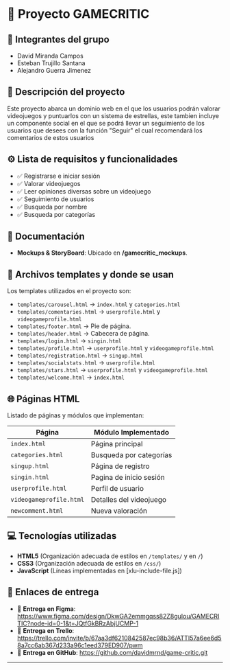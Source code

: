 # 📌 Proyecto **GAMECRITIC**

## 👥 Integrantes del grupo
- David Miranda Campos
- Esteban Trujillo Santana
- Alejandro Guerra Jimenez

## 📝 Descripción del proyecto
Este proyecto abarca un dominio web en el que los usuarios podrán valorar videojuegos y puntuarlos con un sistema de
estrellas, este tambien incluye un componente social en el que se podrá llevar un seguimiento de los usuarios que desees
con la función "Seguir" el cual recomendará los comentarios de estos usuarios

## ⚙️ Lista de requisitos y funcionalidades
- ✅ Registrarse e iniciar sesión
- ✅ Valorar videojuegos
- ✅ Leer opiniones diversas sobre un videojuego
- ✅ Seguimiento de usuarios
- ✅ Busqueda por nombre
- ✅ Busqueda por categorías

## 📄 Documentación
- **Mockups & StoryBoard**: Ubicado en **/gamecritic_mockups**.

## 📂 Archivos templates y donde se usan
Los templates utilizados en el proyecto son:
- `templates/carousel.html` → `index.html` y `categories.html`
- `templates/comentaries.html` → `userprofile.html` y `videogameprofile.html`
- `templates/footer.html` → Pie de página.
- `templates/header.html` → Cabecera de página.
- `templates/login.html` → `singin.html`
- `templates/profile.html` → `userprofile.html` y `videogameprofile.html`
- `templates/registration.html` → `singup.html`
- `templates/socialstats.html` → `userprofile.html`
- `templates/stars.html` → `userprofile.html` y `videogameprofile.html`
- `templates/welcome.html` → `index.html`

## 🌐 Páginas HTML
Listado de páginas y módulos que implementan:

| Página                  | Módulo Implementado     |
|-------------------------|-------------------------|
| `index.html`            | Página principal        |
| `categories.html`       | Busqueda por categorías |
| `singup.html`           | Página de registro      |
| `singin.html`           | Pagina de inicio sesión |
| `userprofile.html`      | Perfil de usuario       |
| `videogameprofile.html` | Detalles del videojuego |
| `newcomment.html`       | Nueva valoración         |


## 💻 Tecnologías utilizadas
- **HTML5** (Organización adecuada de estilos en `/templates/` y en `/`)
- **CSS3** (Organización adecuada de estilos en `/css/`)
- **JavaScript** (Líneas implementadas en [xlu-include-file.js])

## 📩 Enlaces de entrega
- 🔗 **Entrega en Figma**: https://www.figma.com/design/DkwGA2emmgqss82Z8guIou/GAMECRITIC?node-id=0-1&t=JQtfGkBRzAbjUCMP-1
- 🔗 **Entrega en Trello**: https://trello.com/invite/b/67aa3df6210842587ec98b36/ATTI57a6ee6d58a7cc6ab367d233a96c1eed379ED907/pwm
- 🔗 **Entrega en GitHub**: https://github.com/davidmrnd/game-critic.git

---
